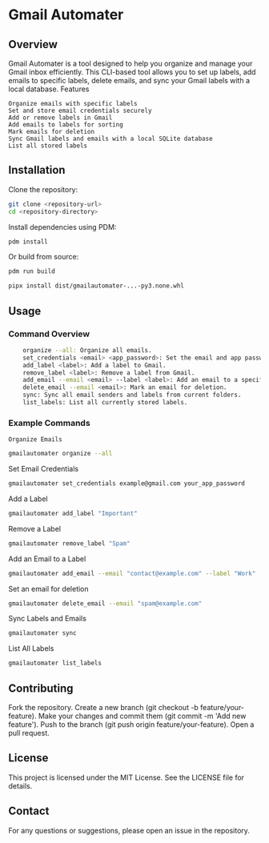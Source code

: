 # Gmail Automater

## Overview

Gmail Automater is a tool designed to help you organize and manage your Gmail inbox efficiently. This CLI-based tool allows you to set up labels, add emails to specific labels, delete emails, and sync your Gmail labels with a local database.
Features

    Organize emails with specific labels
    Set and store email credentials securely
    Add or remove labels in Gmail
    Add emails to labels for sorting
    Mark emails for deletion
    Sync Gmail labels and emails with a local SQLite database
    List all stored labels

## Installation

Clone the repository:

```sh
git clone <repository-url>
cd <repository-directory>
```

Install dependencies using PDM:

```sh
pdm install
```

Or build from source:

```sh
pdm run build
```

```sh
pipx install dist/gmailautomater-...-py3.none.whl
```

## Usage

### Command Overview

```sh
    organize --all: Organize all emails.
    set_credentials <email> <app_password>: Set the email and app password for Gmail 2FA.
    add_label <label>: Add a label to Gmail.
    remove_label <label>: Remove a label from Gmail.
    add_email --email <email> --label <label>: Add an email to a specific label.
    delete_email --email <email>: Mark an email for deletion.
    sync: Sync all email senders and labels from current folders.
    list_labels: List all currently stored labels.
```

### Example Commands

    Organize Emails

```sh
gmailautomater organize --all
```

Set Email Credentials

```sh
gmailautomater set_credentials example@gmail.com your_app_password
```

Add a Label

```sh
gmailautomater add_label "Important"
```

Remove a Label

```sh
gmailautomater remove_label "Spam"
```

Add an Email to a Label

```sh
gmailautomater add_email --email "contact@example.com" --label "Work"
```

Set an email for deletion

```sh
gmailautomater delete_email --email "spam@example.com"
```

Sync Labels and Emails

```sh
gmailautomater sync
```

List All Labels

```sh
gmailautomater list_labels
```

## Contributing

Fork the repository.
Create a new branch (git checkout -b feature/your-feature).
Make your changes and commit them (git commit -m 'Add new feature').
Push to the branch (git push origin feature/your-feature).
Open a pull request.

## License

This project is licensed under the MIT License. See the LICENSE file for details.

## Contact

For any questions or suggestions, please open an issue in the repository.
